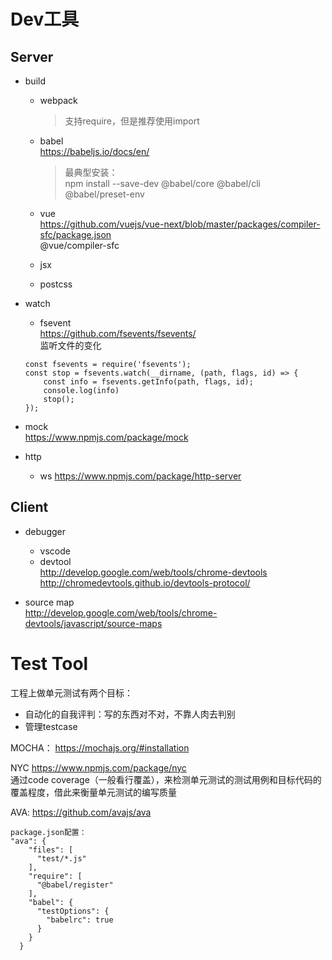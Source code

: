 # Dev工具

## Server

+ build
    + webpack  
      > 支持require，但是推荐使用import

    + babel  
    https://babeljs.io/docs/en/
      > 最典型安装：  
      npm install --save-dev @babel/core @babel/cli @babel/preset-env

    + vue  
    https://github.com/vuejs/vue-next/blob/master/packages/compiler-sfc/package.json  
    @vue/compiler-sfc

    + jsx
    + postcss

+ watch
    + fsevent  
    https://github.com/fsevents/fsevents/  
    监听文件的变化
    
    ```
    const fsevents = require('fsevents');
    const stop = fsevents.watch(__dirname, (path, flags, id) => {
        const info = fsevents.getInfo(path, flags, id);
        console.log(info)
        stop(); 
    }); 
    ```

+ mock  
  https://www.npmjs.com/package/mock

+ http
    + ws
      https://www.npmjs.com/package/http-server

## Client

+ debugger
    + vscode
    + devtool  
    http://develop.google.com/web/tools/chrome-devtools  
    http://chromedevtools.github.io/devtools-protocol/

+ source map  
    http://develop.google.com/web/tools/chrome-devtools/javascript/source-maps


# Test Tool
工程上做单元测试有两个目标：  
+ 自动化的自我评判：写的东西对不对，不靠人肉去判别
+ 管理testcase  

MOCHA：
https://mochajs.org/#installation  

NYC
https://www.npmjs.com/package/nyc  
通过code coverage（一般看行覆盖），来检测单元测试的测试用例和目标代码的覆盖程度，借此来衡量单元测试的编写质量

AVA:
https://github.com/avajs/ava
```
package.json配置：
"ava": {
    "files": [
      "test/*.js"
    ],
    "require": [
      "@babel/register"
    ],
    "babel": {
      "testOptions": {
        "babelrc": true
      }
    }
  }

```